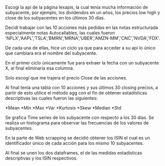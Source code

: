
Escogí la api de la página Iexapis, la cual tenía mucha información de subyacente, por ejemplo, los dividendos en un años, los precios low high y close de los subyacentes en los últimos 30 días.

Decidí trabajar con las 10 acciones más pedidas en las notas estructurada especialmente notas Autocallables, las cuales fueron 'NFLX','AAPL','TSLA','BMRN','MRNA','UBER','AMZN-MM','CNC','NVDA','FDX'.

De cada una de ellas, hice un ciclo ya que para acceder a su api lo único que cambiara era el nombre del subyacente.

En el primer ciclo únicamente fue para extraer la fecha con un subyacente X, al final eliminaría esa columna.

Solo escogí que me trajera el precio Close de las acciones.

Al final tenía una tabla con 10 acciones y sus últimos 30 closing precios, a partir de esto utilice el método agg con el fin de obtener estadísticas descriptivas las cuales fueron las siguientes:

*Mean
*Min
*Max
*Var
*Kurtosis
*Skew
*Median
*Std

Se grafica Time series de los subyacente con respecto a los 30 días.
Se realiza un histograma para observar las frecuencias de  los valores de subyacentes.

En la parte de Web scrapping se decidió obtener los ISIN el cual es un identificador único de cada acción para los mismo 10 subyacentes.

Al final se unen los dos dataframes, el de las medidas estadísticas descriptivas y los ISIN respectivos.
